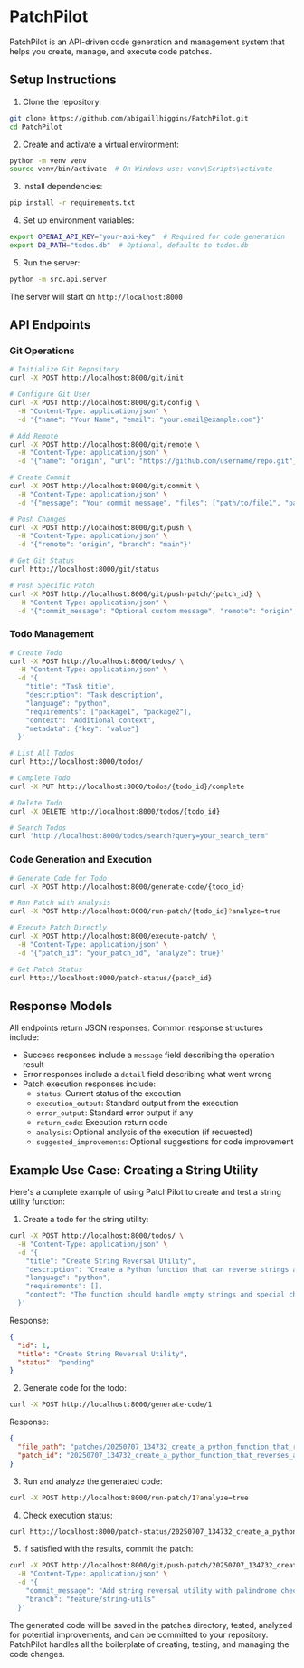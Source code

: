 # PatchPilot

PatchPilot is an API-driven code generation and management system that helps you create, manage, and execute code patches.

## Setup Instructions

1. Clone the repository:
```bash
git clone https://github.com/abigaillhiggins/PatchPilot.git
cd PatchPilot
```

2. Create and activate a virtual environment:
```bash
python -m venv venv
source venv/bin/activate  # On Windows use: venv\Scripts\activate
```

3. Install dependencies:
```bash
pip install -r requirements.txt
```

4. Set up environment variables:
```bash
export OPENAI_API_KEY="your-api-key"  # Required for code generation
export DB_PATH="todos.db"  # Optional, defaults to todos.db
```

5. Run the server:
```bash
python -m src.api.server
```

The server will start on `http://localhost:8000`

## API Endpoints

### Git Operations

```bash
# Initialize Git Repository
curl -X POST http://localhost:8000/git/init

# Configure Git User
curl -X POST http://localhost:8000/git/config \
  -H "Content-Type: application/json" \
  -d '{"name": "Your Name", "email": "your.email@example.com"}'

# Add Remote
curl -X POST http://localhost:8000/git/remote \
  -H "Content-Type: application/json" \
  -d '{"name": "origin", "url": "https://github.com/username/repo.git"}'

# Create Commit
curl -X POST http://localhost:8000/git/commit \
  -H "Content-Type: application/json" \
  -d '{"message": "Your commit message", "files": ["path/to/file1", "path/to/file2"]}'

# Push Changes
curl -X POST http://localhost:8000/git/push \
  -H "Content-Type: application/json" \
  -d '{"remote": "origin", "branch": "main"}'

# Get Git Status
curl http://localhost:8000/git/status

# Push Specific Patch
curl -X POST http://localhost:8000/git/push-patch/{patch_id} \
  -H "Content-Type: application/json" \
  -d '{"commit_message": "Optional custom message", "remote": "origin", "branch": "main"}'
```

### Todo Management

```bash
# Create Todo
curl -X POST http://localhost:8000/todos/ \
  -H "Content-Type: application/json" \
  -d '{
    "title": "Task title",
    "description": "Task description",
    "language": "python",
    "requirements": ["package1", "package2"],
    "context": "Additional context",
    "metadata": {"key": "value"}
  }'

# List All Todos
curl http://localhost:8000/todos/

# Complete Todo
curl -X PUT http://localhost:8000/todos/{todo_id}/complete

# Delete Todo
curl -X DELETE http://localhost:8000/todos/{todo_id}

# Search Todos
curl "http://localhost:8000/todos/search?query=your_search_term"
```

### Code Generation and Execution

```bash
# Generate Code for Todo
curl -X POST http://localhost:8000/generate-code/{todo_id}

# Run Patch with Analysis
curl -X POST http://localhost:8000/run-patch/{todo_id}?analyze=true

# Execute Patch Directly
curl -X POST http://localhost:8000/execute-patch/ \
  -H "Content-Type: application/json" \
  -d '{"patch_id": "your_patch_id", "analyze": true}'

# Get Patch Status
curl http://localhost:8000/patch-status/{patch_id}
```

## Response Models

All endpoints return JSON responses. Common response structures include:

- Success responses include a `message` field describing the operation result
- Error responses include a `detail` field describing what went wrong
- Patch execution responses include:
  - `status`: Current status of the execution
  - `execution_output`: Standard output from the execution
  - `error_output`: Standard error output if any
  - `return_code`: Execution return code
  - `analysis`: Optional analysis of the execution (if requested)
  - `suggested_improvements`: Optional suggestions for code improvement

## Example Use Case: Creating a String Utility

Here's a complete example of using PatchPilot to create and test a string utility function:

1. Create a todo for the string utility:
```bash
curl -X POST http://localhost:8000/todos/ \
  -H "Content-Type: application/json" \
  -d '{
    "title": "Create String Reversal Utility",
    "description": "Create a Python function that can reverse strings and check for palindromes",
    "language": "python",
    "requirements": [],
    "context": "The function should handle empty strings and special characters correctly"
  }'
```

Response:
```json
{
  "id": 1,
  "title": "Create String Reversal Utility",
  "status": "pending"
}
```

2. Generate code for the todo:
```bash
curl -X POST http://localhost:8000/generate-code/1
```

Response:
```json
{
  "file_path": "patches/20250707_134732_create_a_python_function_that_reverses_a_string/src/string_utils.py",
  "patch_id": "20250707_134732_create_a_python_function_that_reverses_a_string"
}
```

3. Run and analyze the generated code:
```bash
curl -X POST http://localhost:8000/run-patch/1?analyze=true
```

4. Check execution status:
```bash
curl http://localhost:8000/patch-status/20250707_134732_create_a_python_function_that_reverses_a_string
```

5. If satisfied with the results, commit the patch:
```bash
curl -X POST http://localhost:8000/git/push-patch/20250707_134732_create_a_python_function_that_reverses_a_string \
  -H "Content-Type: application/json" \
  -d '{
    "commit_message": "Add string reversal utility with palindrome check",
    "branch": "feature/string-utils"
  }'
```

The generated code will be saved in the patches directory, tested, analyzed for potential improvements, and can be committed to your repository. PatchPilot handles all the boilerplate of creating, testing, and managing the code changes. 
